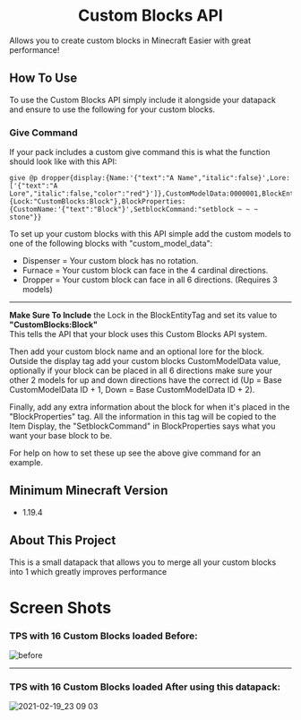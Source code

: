<h1 align="center">Custom Blocks API</h1>

  Allows you to create custom blocks in Minecraft Easier with great performance!                                                                                   

## How To Use
To use the Custom Blocks API simply include it alongside your datapack and ensure to use the following for your custom blocks.

### Give Command
If your pack includes a custom give command this is what the function should look like with this API:
```mcfunction
give @p dropper{display:{Name:'{"text":"A Name","italic":false}',Lore:['{"text":"A Lore","italic":false,"color":"red"}']},CustomModelData:0000001,BlockEntityTag:{Lock:"CustomBlocks:Block"},BlockProperties:{CustomName:'{"text":"Block"}',SetblockCommand:"setblock ~ ~ ~ stone"}}
```

To set up your custom blocks with this API simple add the custom models to one of the following blocks with "custom_model_data":

* Dispenser = Your custom block has no rotation.
* Furnace = Your custom block can face in the 4 cardinal directions.
* Dropper = Your custom block can face in all 6 directions. (Requires 3 models)

<hr>

<b>Make Sure To Include</b> the Lock in the BlockEntityTag and set its value to <b>"CustomBlocks:Block"</b><br>
This tells the API that your block uses this Custom Blocks API system.

Then add your custom block name and an optional lore for the block. Outside the display tag add your custom blocks CustomModelData value, optionally if your block can be placed in all 6 directions make sure your other 2 models for up and down directions have the correct id (Up = Base CustomModelData ID + 1, Down = Base CustomModelData ID + 2).

Finally, add any extra information about the block for when it's placed in the "BlockProperties" tag. All the information in this tag will be copied to the Item Display, the "SetblockCommand" in BlockProperties says what you want your base block to be.

For help on how to set these up see the above give command for an example.

## Minimum Minecraft Version

* 1.19.4

## About This Project

This is a small datapack that allows you to merge all your custom blocks into 1 which greatly improves performance

# Screen Shots

### TPS with 16 Custom Blocks loaded Before:
![before](https://user-images.githubusercontent.com/18742837/108583496-b14ae780-7331-11eb-8714-2c579de636e3.png)

<hr>

### TPS with 16 Custom Blocks loaded After using this datapack:
![2021-02-19_23 09 03](https://user-images.githubusercontent.com/18742837/108583497-b445d800-7331-11eb-883c-6cede3e5ec75.png)
